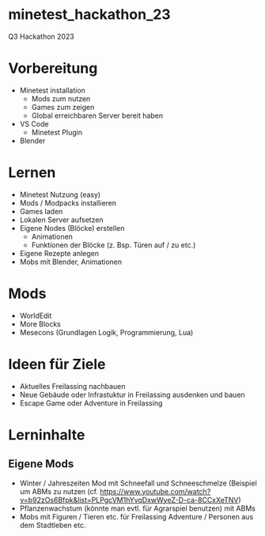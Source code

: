 # minetest_hackathon_23
Q3 Hackathon 2023

# Vorbereitung

- Minetest installation
  - Mods zum nutzen
  - Games zum zeigen
  - Global erreichbaren Server bereit haben
- VS Code
  - Minetest Plugin
- Blender


# Lernen
- Minetest Nutzung (easy)
- Mods / Modpacks installieren
- Games laden
- Lokalen Server aufsetzen
- Eigene Nodes (Blöcke) erstellen
  - Animationen
  - Funktionen der Blöcke (z. Bsp. Türen auf / zu etc.)
- Eigene Rezepte anlegen
- Mobs mit Blender, Animationen

# Mods

- WorldEdit
- More Blocks
- Mesecons (Grundlagen Logik, Programmierung, Lua)


# Ideen für Ziele

- Aktuelles Freilassing nachbauen
- Neue Gebäude oder Infrastuktur in Freilassing ausdenken und bauen
- Escape Game oder Adventure in Freilassing

# Lerninhalte

## Eigene Mods

- Winter / Jahreszeiten Mod mit Schneefall und Schneeschmelze (Beispiel um ABMs zu nutzen (cf. https://www.youtube.com/watch?v=b92zOs6Bfpk&list=PLPgcVM1hYvqDxwWyeZ-D-ca-8CCxXeTNV)
- Pflanzenwachstum (könnte man evtl. für Agrarspiel benutzen) mit ABMs
- Mobs mit Figuren / Tieren etc. für Freilassing Adventure / Personen aus dem Stadtleben etc.
